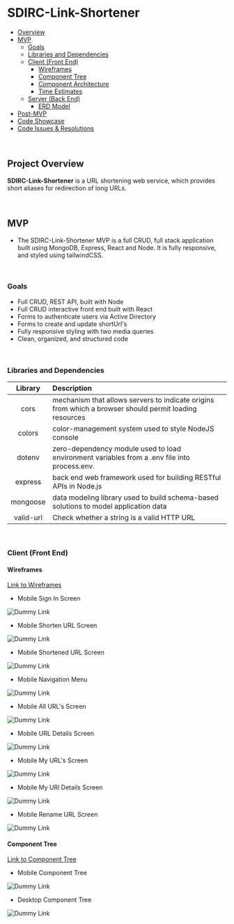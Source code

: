 # SDIRC-Link-Shortener 
- [Overview](#overview)
- [MVP](#mvp)
  - [Goals](#goals)
  - [Libraries and Dependencies](#libraries-and-dependencies)
  - [Client (Front End)](#client-front-end)
    - [Wireframes](#wireframes)
    - [Component Tree](#component-tree)
    - [Component Architecture](#component-architecture)
    - [Time Estimates](#time-estimates)
  - [Server (Back End)](#server-back-end)
    - [ERD Model](#erd-model)
- [Post-MVP](#post-mvp)
- [Code Showcase](#code-showcase)
- [Code Issues & Resolutions](#code-issues--resolutions)

<br>

## Project Overview

**SDIRC-Link-Shortener**  is a URL shortening web service, which provides short aliases for redirection of long URLs. 

<br>

## MVP

- The SDIRC-Link-Shortener MVP is a full CRUD, full stack application built using MongoDB, Express, React and Node. It is fully responsive, and styled using tailwindCSS.
<br>

### Goals

- Full CRUD, REST API, built with Node
- Full CRUD interactive front end built with React
- Forms to authenticate users via Active Directory
- Forms to create and update shortUrl's
- Fully responsive styling with two media queries
- Clean, organized, and structured code

<br>

### Libraries and Dependencies

|     Library      | Description                                |
| :--------------: | :----------------------------------------- |
| cors | mechanism that allows servers to indicate origins from which a browser should permit loading resources |
| colors | color-management system used to style NodeJS console |
| dotenv | zero-dependency module used to load environment variables from a .env file into process.env. |
| express | back end web framework used for building RESTful APIs in Node.js |
| mongoose | data modeling library used to build schema-based solutions to model application data |
| valid-url | Check whether a string is a valid HTTP URL |
<br>

### Client (Front End)

#### Wireframes

[Link to Wireframes](https://www.figma.com/file/9ArR80N00RAJ1YmVlvpijc/Wireframes?t=gaMT5kgmH8HfVA9s-6)

- Mobile Sign In Screen

![Dummy Link](https://res.cloudinary.com/daefwvbfj/image/upload/v1669915201/SDIRC-Link-Shortener/Mobile-Wireframes/Group_3_umbzzx.png)

- Mobile Shorten URL Screen

![Dummy Link](https://res.cloudinary.com/daefwvbfj/image/upload/v1669915406/SDIRC-Link-Shortener/Mobile-Wireframes/Group_4_ogqbyb.png)

- Mobile Shortened URL Screen

![Dummy Link](https://res.cloudinary.com/daefwvbfj/image/upload/v1669923037/SDIRC-Link-Shortener/Mobile-Wireframes/Group_12_u61phq.png)

- Mobile Navigation Menu

![Dummy Link](https://res.cloudinary.com/daefwvbfj/image/upload/v1669923110/SDIRC-Link-Shortener/Mobile-Wireframes/Group_13_1_gjdanu.png)

- Mobile All URL's Screen

![Dummy Link](https://res.cloudinary.com/daefwvbfj/image/upload/v1669915662/SDIRC-Link-Shortener/Mobile-Wireframes/Group_7_ufpd5v.png)

- Mobile URL Details Screen 

![Dummy Link](https://res.cloudinary.com/daefwvbfj/image/upload/v1669915775/SDIRC-Link-Shortener/Mobile-Wireframes/Group_8_hhwqwf.png)

- Mobile My URL's Screen 

![Dummy Link](https://res.cloudinary.com/daefwvbfj/image/upload/v1669915876/SDIRC-Link-Shortener/Mobile-Wireframes/Group_9_n0mbtr.png)

- Mobile My URl Details Screen 

![Dummy Link](https://res.cloudinary.com/daefwvbfj/image/upload/v1669915876/SDIRC-Link-Shortener/Mobile-Wireframes/Group_9_n0mbtr.png)

- Mobile Rename URL Screen

![Dummy Link](https://res.cloudinary.com/daefwvbfj/image/upload/v1669916063/SDIRC-Link-Shortener/Mobile-Wireframes/Group_11_tmnqon.png)



#### Component Tree

[Link to Component Tree](https://www.figma.com/file/eOt4Lh4EN8KzqvXVt3Awpi/Component-Trees?node-id=0%3A1&t=gaMT5kgmH8HfVA9s-0)

- Mobile Component Tree

![Dummy Link](https://res.cloudinary.com/daefwvbfj/image/upload/v1669916277/SDIRC-Link-Shortener/Mobile-Component-Hierarchy/Group_1_1_oefk7z.png)

- Desktop Component Tree

![Dummy Link](https://res.cloudinary.com/daefwvbfj/image/upload/v1669916277/SDIRC-Link-Shortener/Mobile-Component-Hierarchy/Group_1_1_oefk7z.png)
